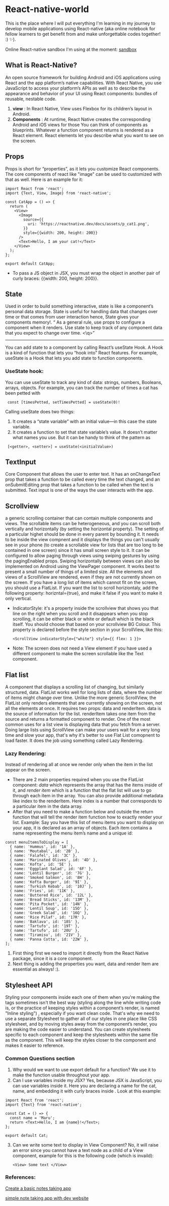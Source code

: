 # React-native-world
This is the place where I will put everything I'm learning in my journey to develop mobile applications using React-native (aka online notebook for fellow learners to get benefit from and make unforgettable codes together! :) ✨). 

Online React-native sandbox I'm using at the moment:
[sandbox](https://codesandbox.io/p/sandbox/react-native-q4qymyp2l6) 

## What is React-Native? 
An open source framework for building Android and iOS applications using React and the app platform’s native capabilities. With React Native, you use JavaScript to access your platform’s APIs as well as to describe the appearance and behavior of your UI using React components: bundles of reusable, nestable code. 
1. __view__ : In React Native, View uses Flexbox for its children’s layout in Android. 
2. __Components__ : At runtime, React Native creates the corresponding Android and iOS views for those You can think of components as blueprints. Whatever a function component returns is rendered as a React element. React elements let you describe what you want to see on the screen.

## Props
Props is short for “properties”, as it lets you customize React components. The core components of react like "image" can be used to customized with that as well. Here is an example for it:
```
import React from 'react';
import {Text, View, Image} from 'react-native';

const CatApp = () => {
  return (
    <View>
      <Image
        source={{
          uri: 'https://reactnative.dev/docs/assets/p_cat1.png',
        }}
        style={{width: 200, height: 200}}
      />
      <Text>Hello, I am your cat!</Text>
    </View>
  );
};

export default CatApp; 
```
- To pass a JS object in JSX, you must wrap the object in another pair of curly braces: {{width: 200, height: 200}}. 

## State
Used in order to build something interactive, state is like a component’s personal data storage. State is useful for handling data that changes over time or that comes from user interaction hence, State gives your components memory!. 
<q> As a general rule, use props to configure a component when it renders. Use state to keep track of any component data that you expect to change over time. <\q>
___
You can add state to a component by calling React’s useState Hook. A Hook is a kind of function that lets you “hook into” React features. For example, useState is a Hook that lets you add state to function components.
### UseState hook:
You can use useState to track any kind of data: strings, numbers, Booleans, arrays, objects. For example, you can track the number of times a cat has been petted with
```
 const [timesPetted, setTimesPetted] = useState(0)!
```
Calling useState does two things:

1. It creates a “state variable” with an initial value—in this case the state variable. 
2. It creates a function to set that state variable’s value.
It doesn’t matter what names you use. But it can be handy to think of the pattern as
```
 [<getter>, <setter>] = useState(<initialValue>)
```
 ## TextInput
Core Component that allows the user to enter text. It has an onChangeText prop that takes a function to be called every time the text changed, and an onSubmitEditing prop that takes a function to be called when the text is submitted. Text input is one of the ways the user interacts with the app.

## Scrollview
a generic scrolling container that can contain multiple components and views. The scrollable items can be heterogeneous, and you can scroll both vertically and horizontally (by setting the horizontal property). The setting of a particular highet should be done in every parent by bounding it. It needs to be inside the view compnent and it displays the things you can't usually see in your phone (to create a scrollable view for lists that are too long to be contained in one screen) since it has small screen style to it. 
It can be configured to allow paging through views using swiping gestures by using the pagingEnabled props. Swiping horizontally between views can also be implemented on Android using the ViewPager component. It works best to present a small number of things of a limited size. All the elements and views of a ScrollView are rendered, even if they are not currently shown on the screen. If you have a long list of items which cannot fit on the screen, you should use a FlatList. 
If you want the list to scroll horiziontaly, add the following property: horizntal={true}, and make it false if you want to make it only vertical.
- IndicatorStyle: it's a property inside the scrollview that shows you that line on the right when you scroll and it disappears when you stop scrolling, it can be either black or white or default which is the black itself. You should choose that based on your scrollview BG Colour. This property is declared before the style section in your ScrollView, like this:

  ``` <ScrollView indicatorStyle={"white"} style={{ flex: 1 }}> ```
- Note: The screen does not need a View element if you have used a different component to make the screen scrollable like the Text component.
  
## Flat list
A component that displays a scrolling list of changing, but similarly structured, data. FlatList works well for long lists of data, where the number of items might change over time. Unlike the more generic ScrollView, the FlatList only renders elements that are currently showing on the screen, not all the elements at once. It requires two props: data and renderItem. data is the source of information for the list. renderItem takes one item from the source and returns a formatted component to render. One of the most common uses for a list view is displaying data that you fetch from a server. Doing large lists using ScrollView can make your users wait for a very long time and slow your app, that's why it's better to use Flat List comopnent to load faster. It does the job using something called Lazy Rendering.
### Lazy Rendering:
Instead of rendering all at once we render only when the item in the list appear on the screen.
- There are 2 main properties required when you use the FlatList component: *data* which represents the array that has the items inside of it, and *render item* which is a function that the flat list will use to go through each item in the array. You can also provide additional metadata like index to the renderItem. Here index is a number that corresponds to a particular item in the data array.
- After that you need to make a function below and outside the return function that will tell the render item function how to exactly render your list.
Example:
Say you have this list of menu items you want to display on your app, it is declared as an array of objects. Each item contains a name representing the menu item’s name and a unique id:
``` 
const menuItemsToDisplay = [
  { name: 'Hummus', id: '1A' },
  { name: 'Moutabal', id: '2B' },
  { name: 'Falafel', id: '3C' },
  { name: 'Marinated Olives', id: '4D' },
  { name: 'Kofta', id: '5E' },
  { name: 'Eggplant Salad', id: '6F' },
  { name: 'Lentil Burger', id: '7G' },
  { name: 'Smoked Salmon', id: '8H' },
  { name: 'Kofta Burger', id: '9I' },
  { name: 'Turkish Kebab', id: '10J' },
  { name: 'Fries', id: '11K' },	
  { name: 'Buttered Rice', id: '12L' },
  { name: 'Bread Sticks', id: '13M' },
  { name: 'Pita Pocket', id: '14N' },
  { name: 'Lentil Soup', id: '15O' },
  { name: 'Greek Salad', id: '16Q' },
  { name: 'Rice Pilaf', id: '17R' },
  { name: 'Baklava', id: '18S' },
  { name: 'Tartufo', id: '19T' },
  { name: 'Tartufo', id: '20U' },
  { name: 'Tiramisu', id: '21V' },
  { name: 'Panna Cotta', id: '22W' },
];
```
1. First thing first we need to import it directly from the React Native package, since it is a core component.
2. Next thing is adding the properties you want, data and render Item are essential as always! :).
## Stylesheet API
Styling your components inside each one of them when you're making the tags sometimes isn't the best way (styling along the line while writing code is, or the practice of keeping styles within a component’s render, is named "Inline styling") , especially if you want clean code. That's why we need to use a separate Stylesheet to gather all of our styles in one place like CSS stylesheet, and by moving styles away from the component’s render, you are making the code easier to understand. 
You can create stylesheets specific to each component and keep the stylesheets within the same file as the component. This will keep the styles closer to the component and makes it easier to reference.

### Common Questions section
1. Why would we want to use export default for a function?
We use it to make the function usable throughout your app. 
2. Can I use variables inside my JSX? 
Yes, because JSX is JavaScript, you can use variables inside it. Here you are declaring a name for the cat, name, and embedding it with curly braces inside <Text>. Look at this example:
```
import React from 'react';
import {Text} from 'react-native';

const Cat = () => {
  const name = 'Maru';
  return <Text>Hello, I am {name}!</Text>;
};

export default Cat; 
```
3. Can we write some text to display in View Component?
   No, it will raise an error since you cannot have a text node as a child of a View component, example for this is the following code (which is invaild):
   ```
   <View> Some text </View>
   ```

### References:
[Create a basic notes taking app](https://www.geeksforgeeks.org/how-to-create-a-basic-notes-app-using-react-native/)

[simple note taking app with dev website](https://dev.to/kartikbudhraja/building-a-simple-note-taking-app-with-react-2g2k) 
